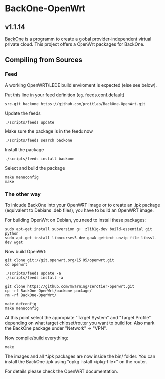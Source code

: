 # BackOne-OpenWrt
## v1.1.14

[BackOne](https://backone.cloud) is a programm to create a global provider-independent virtual private cloud.
This project offers a OpenWrt packages for BackOne.

## Compiling from Sources

### Feed
A working OpenWRT/LEDE build enviroment is expected (else see below).

Put this line in your feed definition (eg. feeds.conf.default)
```
src-git backone https://github.com/proitlab/BackOne-OpenWrt.git
```

Update the feeds
```
./scripts/feeds update
```

Make sure the package is in the feeds now
```
./scripts/feeds search backone
```

Install the package
```
./scripts/feeds install backone
```

Select and build the package
```
make menuconfig
make
```

### The other way

To inlcude BackOne into your OpenWRT image or to create
an .ipk package (equivalent to Debians .deb files),
you have to build an OpenWRT image.

For building OpenWrt on Debian, you need to install these packages:
```
sudo apt-get install subversion g++ zlib1g-dev build-essential git python
sudo apt-get install libncurses5-dev gawk gettext unzip file libssl-dev wget
```

Now build OpenWrt:
```
git clone git://git.openwrt.org/15.05/openwrt.git
cd openwrt

./scripts/feeds update -a
./scripts/feeds install -a

git clone https://github.com/mwarning/zerotier-openwrt.git
cp -rf BackOne-OpenWrt/backone package/
rm -rf BackOne-OpenWrt/

make defconfig
make menuconfig
```

At this point select the appropiate "Target System" and "Target Profile"
depending on what target chipset/router you want to build for.
Also mark the BackOne package under "Network" => "VPN".

Now compile/build everything:

```
make
```

The images and all *.ipk packages are now inside the bin/ folder.
You can install the BackOne .ipk using "opkg install &lt;ipkg-file&gt;" on the router.

For details please check the OpenWRT documentation.
